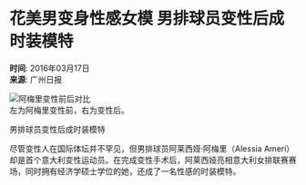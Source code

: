 # 花美男变身性感女模 男排球员变性后成时装模特

**时间**: 2016年03月17日  
**来源**: 广州日报  

![阿梅里变性前后对比](http://www.chinanews.com/cr/2016/0317/1241489165.jpg)  
左为阿梅里变性前，右为变性后。

男排球员变性后成时装模特

尽管变性人在国际体坛并不罕见，但男排球员阿莱西娅·阿梅里（Alessia Ameri）却是首个意大利变性运动员。在完成变性手术后，阿莱西娅亮相意大利女排联赛赛场，同时拥有经济学硕士学位的她，还成了一名性感的时装模特。